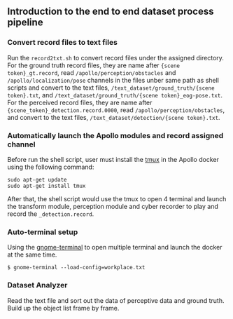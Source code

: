 ## Introduction to the end to end dataset process pipeline
### Convert record files to text files
Run the `record2txt.sh` to convert record files under the assigned directory. For the ground truth record files, they are name after `{scene token}_gt.record`, read `/apollo/perception/obstacles` and `/apollo/localization/pose` channels in the files unber same path as shell scripts and convert to the text files, `/text_dataset/ground_truth/{scene token}.txt`, and `/text_dataset/ground_truth/{scene token}_eog-pose.txt`. For the perceived record files, they are name after `{scene_token}_detection.record.0000`, read `/apollo/perception/obstacles`, and convert to the text files, `/text_dataset/detection/{scene token}.txt`.

### Automatically launch the Apollo modules and record assigned channel
Before run the shell script, user must install the [tmux](https://github.com/tmux/tmux/wiki) in the Apollo docker using the following command:
```
sudo apt-get update
sudo apt-get install tmux
```
After that, the shell script would use the tmux to open 4 terminal and launch the transform module, perception module and cyber recorder to play and record the `_detection.record`.

### Auto-terminal setup
Using the [gnome-terminal](https://help.gnome.org/users/gnome-terminal/stable/) to open multiple terminal and launch the docker at the same time. 
```
$ gnome-terminal --load-config=workplace.txt
```
### Dataset Analyzer
Read the text file and sort out the data of perceptive data and ground truth. Build up the object list frame by frame.